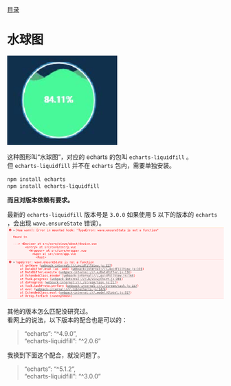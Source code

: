 [目录](./)
# 水球图

![](./liquidfill.png)

这种图形叫“水球图”，对应的 echarts 的包叫 `echarts-liquidfill` 。  
但 `echarts-liquidfill` 并不在 `echarts` 包内，需要单独安装。

```
npm install echarts
npm install echarts-liquidfill
```

**而且对版本依赖有要求。**

最新的 `echarts-liquidfill` 版本号是 `3.0.0` 如果使用 5 以下的版本的 `echarts` ，会出现 `wave.ensureState` 错误）。  
![](./wave-ensureState-error.png)

其他的版本怎么匹配没研究过。  
看网上的说法，以下版本的配合也是可以的：

> “echarts”: “^4.9.0”,  
> “echarts-liquidfill”: “^2.0.6”

我换到下面这个配合，就没问题了。

> “echarts”: “^5.1.2”,  
> “echarts-liquidfill”: “^3.0.0”